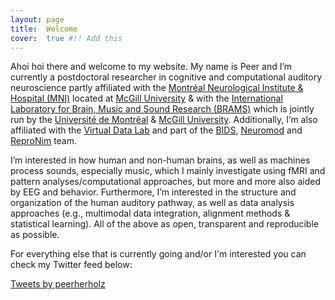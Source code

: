 ```yaml
---
layout: page
title:  Welcome
cover:  true #!! Add this
---
```


Ahoi hoi there and welcome to my website. My name is Peer and I’m currently a postdoctoral researcher
in cognitive and computational auditory neuroscience partly affiliated with the [Montréal Neurological Institute & Hospital (MNI)](https://www.mcgill.ca/neuro/) located at [McGill University](https://www.mcgill.ca/) & with the [International Laboratory for Brain, Music and Sound Research (BRAMS)](https://www.brams.org/en/) which is jointly run by the [Université de Montréal](https://www.umontreal.ca/) & [McGill University](https://www.mcgill.ca/). Additionally, I’m also affiliated with the [Virtual Data Lab](https://virtualdatalab.github.io/) and part of the [BIDS](https://bids-specification.readthedocs.io/en/stable/index.html), [Neuromod](https://www.cneuromod.ca/) and [ReproNim](https://www.repronim.org/) team.


I’m interested in how human and non-human brains, as well as machines process sounds, especially music, which I mainly investigate using fMRI and pattern analyses/computational approaches, but more and more also aided by EEG and behavior. Furthermore, I’m interested in the structure and organization of the human auditory pathway, as well as data analysis approaches (e.g., multimodal data integration, alignment methods & statistical learning). All of the above as open, transparent and reproducible as possible.

For everything else that is currently going and/or I'm interested you can check my Twitter feed below:

<a class="twitter-timeline" data-width="440" data-theme="light" href="https://twitter.com/peerherholz?ref_src=twsrc%5Etfw">Tweets by peerherholz</a> <script async src="https://platform.twitter.com/widgets.js" charset="utf-8"></script>
